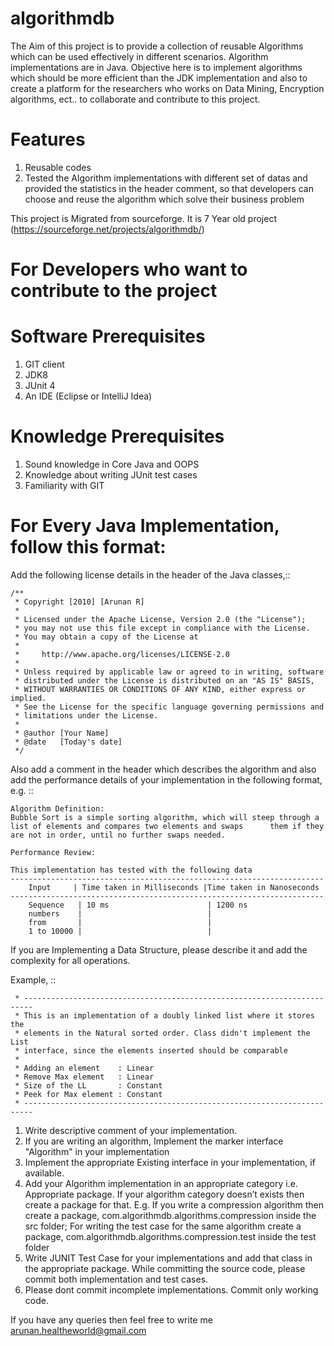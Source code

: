 # algorithmdb
The Aim of this project is to provide a collection of reusable Algorithms which can be used effectively in different scenarios.  Algorithm implementations are in Java. Objective here is to implement algorithms which should be more efficient than the JDK implementation and also to create a platform for the researchers who works on Data Mining, Encryption algorithms, ect.. to collaborate and contribute to this project.

# Features
1. Reusable codes
2. Tested the Algorithm implementations with different set of datas and provided the statistics in the header comment, so that developers can choose and reuse the algorithm which solve their business problem

This project is Migrated from sourceforge. It is 7 Year old project (https://sourceforge.net/projects/algorithmdb/)

# For Developers who want to contribute to the project

# Software Prerequisites 
1. GIT client 
2. JDK8
3. JUnit 4
4. An IDE (Eclipse or IntelliJ Idea)

# Knowledge Prerequisites
1. Sound knowledge in Core Java and OOPS
2. Knowledge about writing JUnit test cases
3. Familiarity with GIT

# For Every Java Implementation, follow this format:
Add the following license details  in the header of the Java classes,::
    
    
    /**
     * Copyright [2010] [Arunan R]
     *
     * Licensed under the Apache License, Version 2.0 (the "License");
     * you may not use this file except in compliance with the License.
     * You may obtain a copy of the License at
     *
     *     http://www.apache.org/licenses/LICENSE-2.0
     *
     * Unless required by applicable law or agreed to in writing, software
     * distributed under the License is distributed on an "AS IS" BASIS,
     * WITHOUT WARRANTIES OR CONDITIONS OF ANY KIND, either express or implied.
     * See the License for the specific language governing permissions and
     * limitations under the License.
     * 
     * @author [Your Name]
     * @date   [Today's date]
     */


Also add a comment in the header which describes the algorithm and also add the performance details of your implementation in the following format, e.g.
::

    Algorithm Definition:
    Bubble Sort is a simple sorting algorithm, which will steep through a list of elements and compares two elements and swaps      them if they are not in order, until no further swaps needed.

    Performance Review:

    This implementation has tested with the following data
    ----------------------------------------------------------------------
        Input     | Time taken in Milliseconds |Time taken in Nanoseconds
    ----------------------------------------------------------------------
        Sequence   | 10 ms                      | 1200 ns
        numbers    |                            |
        from       |                            |
        1 to 10000 |                            |

If you are Implementing a Data Structure, please describe it and add the complexity for all operations.

Example, ::

     * ------------------------------------------------------------------------
     * This is an implementation of a doubly linked list where it stores the 
     * elements in the Natural sorted order. Class didn't implement the List 
     * interface, since the elements inserted should be comparable
     * 
     * Adding an element    : Linear
     * Remove Max element   : Linear
     * Size of the LL       : Constant
     * Peek for Max element : Constant
     * ------------------------------------------------------------------------


1. Write descriptive comment of your implementation.
2. If you are writing an algorithm, Implement the marker interface "Algorithm" in your implementation
3. Implement the appropriate Existing interface in your implementation, if available.
4. Add your Algorithm implementation in an appropriate category i.e. Appropriate package. If your algorithm category doesn’t exists then create a package for that.
E.g. If you write a compression algorithm then create a package,
         com.algorithmdb.algorithms.compression inside the src folder;
        For writing the test case for the same algorithm create a package,
         com.algorithmdb.algorithms.compression.test inside the test folder
5. Write JUNIT Test Case for your implementations and add that class in the appropriate package. While committing the source code, please commit both implementation and test cases.
6. Please dont commit incomplete implementations. Commit only working code.



If you have any queries then feel free to write me arunan.healtheworld@gmail.com
    
